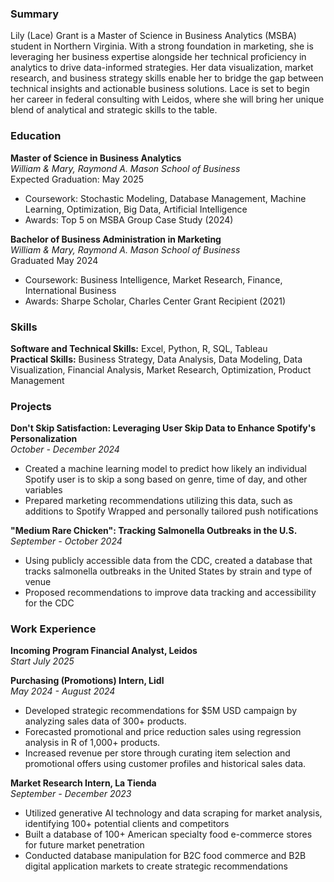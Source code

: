 ### Summary
Lily (Lace) Grant is a Master of Science in Business Analytics (MSBA) student in Northern Virginia. With a strong foundation in marketing, she is leveraging her business expertise alongside her technical proficiency in analytics to drive data-informed strategies. Her data visualization, market research, and business strategy skills enable her to bridge the gap between technical insights and actionable business solutions. Lace is set to begin her career in federal consulting with Leidos, where she will bring her unique blend of analytical and strategic skills to the table.

### Education
**Master of Science in Business Analytics**  
*William & Mary, Raymond A. Mason School of Business*  
Expected Graduation: May 2025  
- Coursework: Stochastic Modeling, Database Management, Machine Learning, Optimization, Big Data, Artificial Intelligence
- Awards: Top 5 on MSBA Group Case Study (2024)

**Bachelor of Business Administration in Marketing**  
*William & Mary, Raymond A. Mason School of Business*  
Graduated May 2024  
- Coursework: Business Intelligence, Market Research, Finance, International Business
- Awards: Sharpe Scholar, Charles Center Grant Recipient (2021)

### Skills
**Software and Technical Skills:** Excel, Python, R, SQL, Tableau  
**Practical Skills:**  Business Strategy, Data Analysis, Data Modeling, Data Visualization, Financial Analysis, Market Research, Optimization, Product Management

### Projects
**Don't Skip Satisfaction: Leveraging User Skip Data to Enhance Spotify's Personalization**  
*October - December 2024*  
- Created a machine learning model to predict how likely an individual Spotify user is to skip a song based on genre, time of day, and other variables
- Prepared marketing recommendations utilizing this data, such as additions to Spotify Wrapped and personally tailored push notifications

**"Medium Rare Chicken": Tracking Salmonella Outbreaks in the U.S.**  
*September - October 2024*  
- Using publicly accessible data from the CDC, created a database that tracks salmonella outbreaks in the United States by strain and type of venue
- Proposed recommendations to improve data tracking and accessibility for the CDC

### Work Experience
**Incoming Program Financial Analyst, Leidos**  
*Start July 2025*

**Purchasing (Promotions) Intern, Lidl**  
*May 2024 - August 2024*  
- Developed strategic recommendations for $5M USD campaign by analyzing sales data of 300+ products.
- Forecasted promotional and price reduction sales using regression analysis in R of 1,000+ products.
- Increased revenue per store through curating item selection and promotional offers using customer profiles and historical sales data.

**Market Research Intern, La Tienda**  
*September - December 2023*
- Utilized generative AI technology and data scraping for market analysis, identifying 100+ potential clients and competitors
- Built a database of 100+ American specialty food e-commerce stores for future market penetration
- Conducted database manipulation for B2C food commerce and B2B digital application markets to create strategic recommendations
